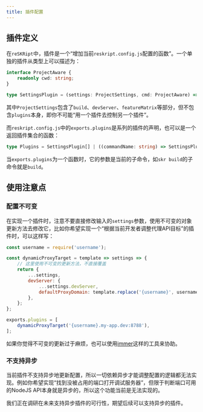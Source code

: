 ```yaml
---
title: 插件配置
---
```


## 插件定义

在`reSKRipt`中，插件是一个“增加当前`reskript.config.js`配置的函数”。一个单独的插件从类型上可以描述为：

```ts
interface ProjectAware {
    readonly cwd: string;
}

type SettingsPlugin = (settings: ProjectSettings, cmd: ProjectAware) => ProjectSettings;
```

其中`ProjectSettings`包含了`build`、`devServer`、`featureMatrix`等部分，但不包含`plugins`本身，即你不可能“用一个插件去控制另一个插件”。

而`reskript.config.js`中的`exports.plugins`是系列的插件的声明，也可以是一个返回插件集合的函数：

```ts
type Plugins = SettingsPlugin[] | ((commandName: string) => SettingsPlugin[]);
```

当`exports.plugins`为一个函数时，它的参数是当前的子命令，如`skr build`的子命令就是`build`。

## 使用注意点

### 配置不可变

在实现一个插件时，注意不要直接修改输入的`settings`参数，使用不可变的对象更新方法去修改它，比如你希望实现一个“根据当前开发者调整代理API目标”的插件时，可以这样写：

```js
const username = require('username');

const dynamicProxyTarget = template => settings => {
    // 这里使用不可变的更新方法，不直接覆盖
    return {
        ...settings,
        devServer: {
            ...settings.devServer,
            defaultProxyDomain: template.replace('{username}', username.sync()),
        },
    };
};

exports.plugins = [
    dynamicProxyTarget('{username}.my-app.dev:8788'),
];
```

如果你觉得不可变的更新过于麻烦，也可以使用[immer](https://github.com/immerjs/immer)这样的工具来协助。

### 不支持异步

当前插件不支持异步地更新配置，所以一切依赖异步才能调整配置的逻辑都无法实现。例如你希望实现“找到没被占用的端口打开调试服务器”，但限于判断端口可用的NodeJS API本身就是异步的，所以这个功能当前是无法实现的。

我们正在调研在未来支持异步插件的可行性，期望后续可以支持异步的插件。
